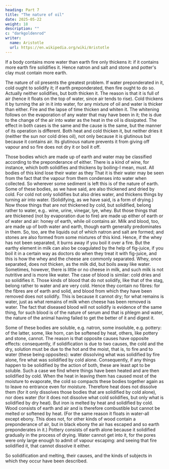 ```yaml
---
heading: Part 7
title: "The nature of oil"
date: 2025-05-22
weight: 18
description: ""
c: "darkgoldenrod"
writer:
  name: Aristotle 
  url: https://en.wikipedia.org/wiki/Aristotle
---
```



If a body contains more water than earth fire only thickens it: if it contains more earth fire solidifies it. Hence natron and salt and
stone and potter's clay must contain more earth. 

The nature of oil presents the greatest problem. If water preponderated in it, cold ought to solidify it; if earth preponderated, then fire ought to do so. Actually neither solidifies, but both thicken it.
The reason is that it is full of air (hence it floats on the top of
water, since air tends to rise). Cold thickens it by turning the air
in it into water, for any mixture of oil and water is thicker than
either. Fire and the lapse of time thicken and whiten it. The whitening
follows on the evaporation of any water that may have been in it;
the is due to the change of the air into water as the heat in the
oil is dissipated. The effect in both cases is the same and the cause
is the same, but the manner of its operation is different. Both heat
and cold thicken it, but neither dries it (neither the sun nor cold
dries oil), not only because it is glutinous but because it contains
air. Its glutinous nature prevents it from giving off vapour and so
fire does not dry it or boil it off. 

Those bodies which are made up of earth and water may be classified
according to the preponderance of either. There is a kind of wine,
for instance, which both solidifies and thickens by boiling-I mean,
must. All bodies of this kind lose their water as they That it is
their water may be seen from the fact that the vapour from them condenses
into water when collected. So wherever some sediment is left this
is of the nature of earth. Some of these bodies, as we have said,
are also thickened and dried by cold. For cold not only solidifies
but also dries water, and thickens things by turning air into water.
(Solidifying, as we have said, is a form of drying.) Now those things
that are not thickened by cold, but solidified, belong rather to water,
e.g.. wine, urine, vinegar, lye, whey. But those things that are thickened
(not by evaporation due to fire) are made up either of earth or of
water and air: honey of earth, while oil contains air. Milk and blood,
too, are made up of both water and earth, though earth generally predominates
in them. So, too, are the liquids out of which natron and salt are
formed; and stones are also formed from some mixtures of this kind.
Hence, if the whey has not been separated, it burns away if you boil
it over a fire. But the earthy element in milk can also be coagulated
by the help of fig-juice, if you boil it in a certain way as doctors
do when they treat it with fig-juice, and this is how the whey and
the cheese are commonly separated. Whey, once separated, does not
thicken, as the milk did, but boils away like water. Sometimes, however,
there is little or no cheese in milk, and such milk is not nutritive
and is more like water. The case of blood is similar: cold dries and
so solidifies it. Those kinds of blood that do not solidify, like
that of the stag, belong rather to water and are very cold. Hence
they contain no fibres: for the fibres are of earth and solid, and
blood from which they have been removed does not solidify. This is
because it cannot dry; for what remains is water, just as what remains
of milk when cheese has been removed is water. The fact that diseased
blood will not solidify is evidence of the same thing, for such blood
is of the nature of serum and that is phlegm and water, the nature
of the animal having failed to get the better of it and digest it.

Some of these bodies are soluble, e.g. natron, some insoluble, e.g.
pottery: of the latter, some, like horn, can be softened by heat,
others, like pottery and stone, cannot. The reason is that opposite
causes have opposite effects: consequently, if solidification is due
to two causes, the cold and the dry, solution must be due to the hot
and the moist, that is, to fire and to water (these being opposites):
water dissolving what was solidified by fire alone, fire what was
solidified by cold alone. Consequently, if any things happen to be
solidified by the action of both, these are least apt to be soluble.
Such a case we find where things have been heated and are then solidified
by cold. When the heat in leaving them has caused most of the moisture
to evaporate, the cold so compacts these bodies together again as
to leave no entrance even for moisture. Therefore heat does not dissolve
them (for it only dissolves those bodies that are solidified by cold
alone), nor does water (for it does not dissolve what cold solidifies,
but only what is solidified by dry heat). But iron is melted by heat
and solidified by cold. Wood consists of earth and air and is therefore
combustible but cannot be melted or softened by heat. (For the same
reason it floats in water-all except ebony. This does not, for other
kinds of wood contain a preponderance of air, but in black ebony the
air has escaped and so earth preponderates in it.) Pottery consists
of earth alone because it solidified gradually in the process of drying.
Water cannot get into it, for the pores were only large enough to
admit of vapour escaping: and seeing that fire solidified it, that
cannot dissolve it either. 

So solidification and melting, their causes, and the kinds of subjects
in which they occur have been described. 

